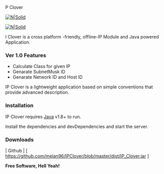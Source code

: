 P Clover

[![N|Solid](https://image.ibb.co/hkeDJd/Screen_Shot_2018_07_18_at_12_49_39_PM.png)]()

[![N|Solid](https://image.ibb.co/hS5dJd/Screen_Shot_2018_07_18_at_12_50_30_PM.png)]()

I Clover is a cross platform -friendly, offline-IP Module and Java powered Application.

### Ver 1.0 Features

  - Calculate Class for given IP
  - Genarate SubnetMusk ID 
  - Genarate Network ID and Host ID



IP Clover is a lightweight application based on simple  conventions that provide advanced description.

### Installation

IP Clover requires [Java](http://www.oracle.com/technetwork/java/javase/downloads/jdk8-downloads-2133151.html) v1.8+ to run.

Install the dependencies and devDependencies and start the server.


### Downloads

| Github | [ https://github.com/melan96/IPClover/blob/master/dist/IP_Clover.jar  ]

**Free Software, Hell Yeah!**


